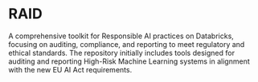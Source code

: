 # RAID
A comprehensive toolkit for Responsible AI practices on Databricks, focusing on auditing, compliance, and reporting to meet regulatory and ethical standards. The repository initially includes tools designed for auditing and reporting High-Risk Machine Learning systems in alignment with the new EU AI Act requirements.
